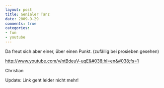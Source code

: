 ```yaml
--- 
layout: post
title: Genialer Tanz
date: 2009-9-29
comments: true
categories: 
- fun
- youtube
---
```

Da freut sich aber einer, über einen Punkt. (zufällig bei prosieben gesehen) <p /> <a href="http://www.youtube.com/v/ntBdeuV-uqE&#038;hl=en&#038;fs=1">http://www.youtube.com/v/ntBdeuV-uqE&#038;hl=en&#038;fs=1</a><p /> Christian

Update: Link geht leider nicht mehr!
